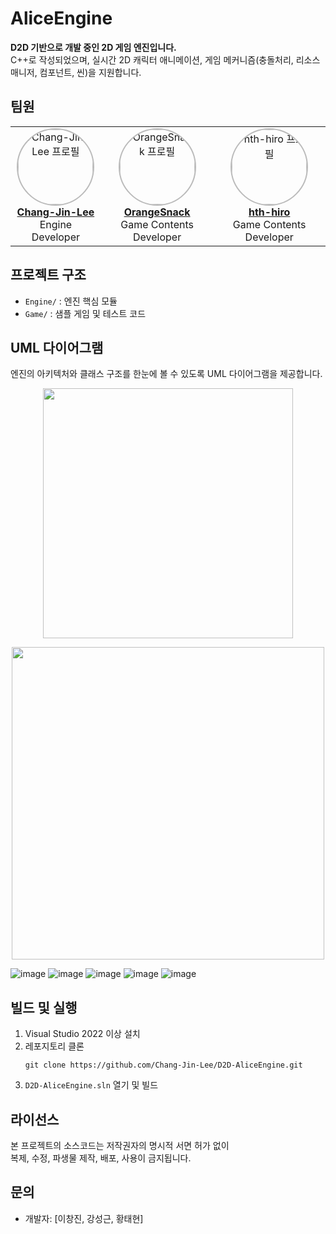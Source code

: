 # AliceEngine
**D2D 기반으로 개발 중인 2D 게임 엔진입니다.**  
C++로 작성되었으며, 실시간 2D 캐릭터 애니메이션, 게임 메커니즘(충돌처리, 리소스매니저, 컴포넌트, 씬)을 지원합니다.


## 팀원

<div align="center">

<table>
  <tr>
    <td align="center">
      <a href="https://github.com/Chang-Jin-Lee">
        <img src="https://github.com/Chang-Jin-Lee.png" width="120" height="120" style="border-radius:50%;object-fit:cover;border:2px solid #bbb;" alt="Chang-Jin-Lee 프로필"/><br>
        <b>Chang-Jin-Lee</b>
      </a>
      <br>
      Engine Developer
    </td>
    <td align="center">
      <a href="https://github.com/OrangeSnack">
        <img src="https://github.com/OrangeSnack.png" width="120" height="120" style="border-radius:50%;object-fit:cover;border:2px solid #bbb;" alt="OrangeSnack 프로필"/><br>
        <b>OrangeSnack</b>
      </a>
      <br>
      Game Contents Developer
    </td>
    <td align="center">
      <a href="https://github.com/hth-hiro">
        <img src="https://github.com/hth-hiro.png" width="120" height="120" style="border-radius:50%;object-fit:cover;border:2px solid #bbb;" alt="hth-hiro 프로필"/><br>
        <b>hth-hiro</b>
      </a>
      <br>
      Game Contents Developer
    </td>
  </tr>
</table>

</div>

## 프로젝트 구조
- `Engine/` : 엔진 핵심 모듈
- `Game/` : 샘플 게임 및 테스트 코드

## UML 다이어그램

엔진의 아키텍처와 클래스 구조를 한눈에 볼 수 있도록 UML 다이어그램을 제공합니다.

<p align="center">
  <img src="https://github.com/user-attachments/assets/da2f5c4f-b14e-4564-94b6-bb285df8a903" width="400"/>
</p>

<p align="center">
  <img src="https://github.com/user-attachments/assets/ff437a5f-cc4d-4de5-852c-52ffc3be20bb" width="500"/>
</p>

![image](https://github.com/user-attachments/assets/a5d5a4bc-5844-4a9d-9515-8609e8be56fa)
![image](https://github.com/user-attachments/assets/4eed35f8-791a-41d5-ba9f-167964154676)
![image](https://github.com/user-attachments/assets/b642a239-cc2b-49e3-a39d-7dd101f49d3a)
![image](https://github.com/user-attachments/assets/3ba63e7f-b3b9-4d83-a0e0-b80878f3dca6)
![image](https://github.com/user-attachments/assets/260f4579-27f2-4a43-a752-69909bf1edaa)


## 빌드 및 실행

1. Visual Studio 2022 이상 설치
2. 레포지토리 클론  
   ```
   git clone https://github.com/Chang-Jin-Lee/D2D-AliceEngine.git
   ```
3. `D2D-AliceEngine.sln` 열기 및 빌드

## 라이선스

본 프로젝트의 소스코드는 저작권자의 명시적 서면 허가 없이  
복제, 수정, 파생물 제작, 배포, 사용이 금지됩니다.

## 문의

- 개발자: [이창진, 강성근, 황태현]
